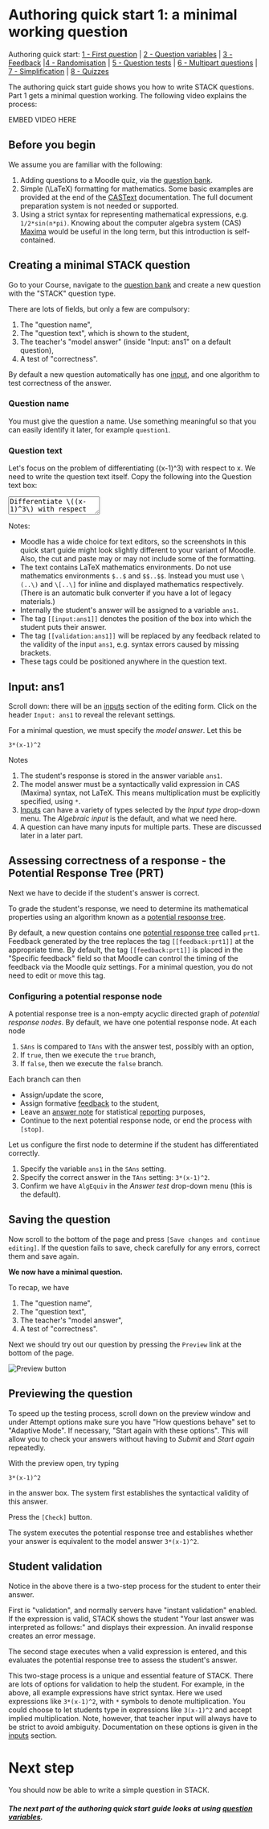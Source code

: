 # Authoring quick start 1: a minimal working question

Authoring quick start: <u>1 - First question</u> | [2 - Question variables](Authoring_quick_start_2.md) | [3 - Feedback](Authoring_quick_start_3.md) |[4 - Randomisation](Authoring_quick_start_4.md) | [5 - Question tests](Authoring_quick_start_5.md) | [6 - Multipart questions](Authoring_quick_start_6.md) | [7 - Simplification](Authoring_quick_start_7.md) | [<u>8 - Quizzes</u>](Authoring_quick_start_8.md)



The authoring quick start guide shows you how to write STACK questions.  Part 1 gets a minimal question working. The following video explains the process:

EMBED VIDEO HERE

## Before you begin

We assume you are familiar with the following:

1. Adding questions to a Moodle quiz, via the [question bank](Question_bank.md).
2. Simple \(\LaTeX\) formatting for mathematics.  Some basic examples are provided at the end of the [CASText](CASText.md) documentation.  The full document preparation system is not needed or supported.
3. Using a strict syntax for representing mathematical expressions, e.g. `1/2*sin(n*pi)`.  Knowing about the computer algebra system (CAS) [Maxima](%CONTENT/minimal-maxima.pdf) would be useful in the long term, but this introduction is self-contained.

## Creating a minimal STACK question

Go to your Course, navigate to the [question bank](Question_bank.md) and create a new question with the "STACK" question type.

There are lots of fields, but only a few are compulsory:

1. The "question name",
2. The "question text", which is shown to the student,
3. The teacher's "model answer" (inside "Input: ans1" on a default question),
4. A test of "correctness".

By default a new question automatically has one [input](Inputs.md), and one algorithm to test correctness of the answer.

### Question name ###

You must give the question a name. Use something meaningful so that you can easily identify it later, for example `question1`.

### Question text ###

Let's focus on the problem of differentiating \((x-1)^3\) with respect to x. We need to write the question text itself. Copy the following into the Question text box:

<textarea>
Differentiate \((x-1)^3\) with respect to x.
[[input:ans1]] [[validation:ans1]]
</textarea>
Notes:

* Moodle has a wide choice for text editors, so the screenshots in this quick start guide might look slightly different to your variant of Moodle.  Also, the cut and paste may or may not include some of the formatting.
* The text contains LaTeX mathematics environments.  Do not use mathematics environments `$..$` and `$$..$$`.  Instead you must use `\(..\)` and `\[..\]` for inline and displayed mathematics respectively.  (There is an automatic bulk converter if you have a lot of legacy materials.)
* Internally the student's answer will be assigned to a variable `ans1`.
* The tag `[[input:ans1]]` denotes the position of the box into which the student puts their answer.
* The tag `[[validation:ans1]]` will be replaced by any feedback related to the validity of the input `ans1`, e.g. syntax errors caused by missing brackets.
* These tags could be positioned anywhere in the question text.

## Input: ans1

Scroll down:  there will be an [inputs](Inputs.md) section of the editing form.  Click on the header `Input: ans1` to reveal the relevant settings.

For a minimal question, we must specify the _model answer_. Let this be

    3*(x-1)^2

Notes

1. The student's response is stored in the answer variable `ans1`.
2. The model answer must be a syntactically valid expression in CAS (Maxima) syntax, not LaTeX. This means multiplication must be explicitly specified, using `*`.
3. [Inputs](Inputs.md) can have a variety of types selected by the  _Input type_ drop-down menu.  The _Algebraic input_ is the default, and what we need here.
4. A question can have many inputs for multiple parts.  These are discussed later in a later part.

## Assessing correctness of a response - the Potential Response Tree (PRT)

Next we have to decide if the student's answer is correct.

To grade the student's response, we need to determine its mathematical properties using an algorithm known as a [potential response tree](Potential_response_trees.md).

By default, a new question contains one [potential response tree](Potential_response_trees.md) called `prt1`.  Feedback generated by the tree replaces the tag `[[feedback:prt1]]` at the appropriate time.  By default, the tag `[[feedback:prt1]]` is placed in the "Specific feedback" field so that Moodle can control the timing of the feedback via the Moodle quiz settings. For a minimal question, you do not need to edit or move this tag.

### Configuring a potential response node

A potential response tree is a non-empty acyclic directed graph of _potential response nodes_.  By default, we have one potential response node. At each node

1. `SAns` is compared to `TAns` with the answer test, possibly with an option,
2. If `true`, then we execute the `true` branch,
3. If `false`, then we execute the `false` branch.

Each branch can then

* Assign/update the score,
* Assign formative [feedback](Feedback.md) to the student,
* Leave an [answer note](Potential_response_trees.md#Answer_note) for statistical [reporting](Reporting.md) purposes,
* Continue to the next potential response node, or end the process with `[stop]`.

Let us configure the first node to determine if the student has differentiated correctly.

1. Specify the variable `ans1` in the `SAns` setting.
2. Specify the correct answer in the `TAns` setting: `3*(x-1)^2`.
3. Confirm we have `AlgEquiv` in the _Answer test_ drop-down menu (this is the default).

## Saving the question

Now scroll to the bottom of the page and press `[Save changes and continue editing]`.  If the question fails to save, check carefully for any errors, correct them and save again.

__We now have a minimal question.__

To recap, we have

1. The "question name",
2. The "question text",
3. The teacher's "model answer",
4. A test of "correctness".

Next we should try out our question by pressing the `Preview` link at the bottom of the page.

![Preview button](%CONTENT/preview_button.png)

## Previewing the question

To speed up the testing process, scroll down on the preview window and under Attempt options make sure you have "How questions behave" set to "Adaptive Mode". If necessary, "Start again with these options". This will allow you to check your answers without having to _Submit_ and _Start again_ repeatedly.

With the preview open, try typing

    3*(x-1)^2

in the answer box. The system first establishes the syntactical validity of this answer.

Press the `[Check]` button.

The system executes the potential response tree and establishes whether your answer is equivalent to the model answer `3*(x-1)^2`.

## Student validation

Notice in the above there is a two-step process for the student to enter their answer.

First is "validation", and normally servers have "instant validation" enabled.  If the expression is valid, STACK shows the student "Your last answer was interpreted as follows:" and displays their expression.  An invalid response creates an error message. 

The second stage executes when a valid expression is entered, and this evaluates the potential response tree to assess the student's answer.

This two-stage process is a unique and essential feature of STACK.  There are lots of options for validation to help the student.  For example, in the above, all example expressions have strict syntax.  Here we used expressions like `3*(x-1)^2`, with `*` symbols to denote multiplication.  You could choose to let students type in expressions like `3(x-1)^2` and accept implied multiplication. Note, however, that teacher input will always have to be strict to avoid ambiguity. Documentation on these options is given in the [inputs](Inputs.md) section.

# Next step #

You should now be able to write a simple question in STACK.

##### The next part of the authoring quick start guide looks at using [question variables](Authoring_quick_start_2.md).